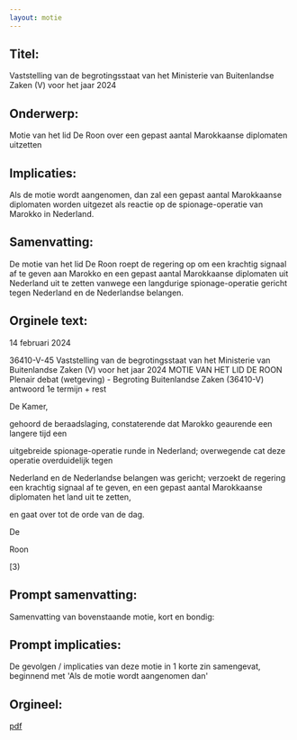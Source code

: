 ```yaml
---
layout: motie
---
```

## Titel:
Vaststelling van de begrotingsstaat van het Ministerie van Buitenlandse Zaken (V) voor het jaar 2024
## Onderwerp:
Motie van het lid De Roon over een gepast aantal Marokkaanse diplomaten uitzetten 
## Implicaties:
Als de motie wordt aangenomen, dan zal een gepast aantal Marokkaanse diplomaten worden uitgezet als reactie op de spionage-operatie van Marokko in Nederland.
## Samenvatting:
De motie van het lid De Roon roept de regering op om een krachtig signaal af te geven aan Marokko en een gepast aantal Marokkaanse diplomaten uit Nederland uit te zetten vanwege een langdurige spionage-operatie gericht tegen Nederland en de Nederlandse belangen.
## Orginele text:


14 februari 2024

36410-V-45
Vaststelling van de begrotingsstaat van het Ministerie van Buitenlandse Zaken (V) voor het jaar 2024
MOTIE VAN HET LID DE ROON
Plenair debat (wetgeving) - Begroting Buitenlandse Zaken (36410-V) antwoord 1e termijn + rest

De Kamer,

gehoord de beraadslaging,
constaterende dat Marokko geaurende een langere tijd een

uitgebreide spionage-operatie runde in Nederland;
overwegende cat deze operatie overduidelijk tegen

Nederland en de Nederlandse belangen was gericht;
verzoekt de regering een krachtig signaal af te geven, en een
gepast aantal Marokkaanse diplomaten het land uit te zetten,

en gaat over tot de orde van de dag.

De

Roon

[3)


## Prompt samenvatting:
Samenvatting van bovenstaande motie, kort en bondig:


## Prompt implicaties:
De gevolgen / implicaties van deze motie in 1 korte zin samengevat, beginnend met 'Als de motie wordt aangenomen dan' 

## Orgineel:
[pdf](https://gegevensmagazijn.tweedekamer.nl/OData/v4/2.0/Document(541bab31-d6b0-4169-b612-9d464803f533)/resource)
